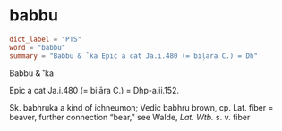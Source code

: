 # babbu

``` toml
dict_label = "PTS"
word = "babbu"
summary = "Babbu & ˚ka Epic a cat Ja.i.480 (= biḷāra C.) = Dh"
```

Babbu & ˚ka

Epic a cat Ja.i.480 (= biḷāra C.) = Dhp\-a.ii.152.

Sk. babhruka a kind of ichneumon; Vedic babhru brown, cp. Lat. fiber = beaver, further connection “bear,” see Walde, *Lat. Wtb.* s. v. fiber

